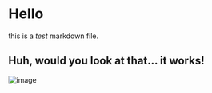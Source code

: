 # Hello

this is a *test* markdown file.

## Huh, would you look at that... it works!

![image](https://iiisun.deno.dev/assets/FACE.png)

